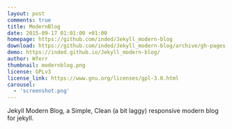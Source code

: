 ```yaml
---
layout: post
comments: true
title: ModernBlog
date: 2015-09-17 01:01:00 +01:00
homepage: https://github.com/inded/Jekyll_modern-blog
download: https://github.com/inded/Jekyll_modern-blog/archive/gh-pages.zip
demo: https://inded.github.io/Jekyll_modern-blog/
author: Wferr
thumbnail: modernblog.png
license: GPLv3
license_link: https://www.gnu.org/licenses/gpl-3.0.html
carousel:
  - 'screenshot.png'
---
```


Jekyll Modern Blog, a Simple, Clean (a bit laggy) responsive modern blog for jekyll.
